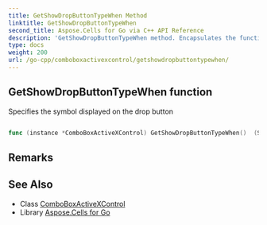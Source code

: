 ```yaml
---
title: GetShowDropButtonTypeWhen Method 
linktitle: GetShowDropButtonTypeWhen
second_title: Aspose.Cells for Go via C++ API Reference
description: 'GetShowDropButtonTypeWhen method. Encapsulates the function that represents getshowdropbuttontypewhen in Go.'
type: docs
weight: 200
url: /go-cpp/comboboxactivexcontrol/getshowdropbuttontypewhen/
---
```


## GetShowDropButtonTypeWhen function

Specifies the symbol displayed on the drop button

```go

func (instance *ComboBoxActiveXControl) GetShowDropButtonTypeWhen()  (ShowDropButtonType,  error) 

```

## Remarks


## See Also

* Class [ComboBoxActiveXControl](../)
* Library [Aspose.Cells for Go](../../)
